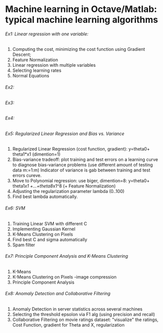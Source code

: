 # Machine learning in Octave/Matlab: typical machine learning algorithms ##

###### Ex1:  Linear regression with one variable:
   1. Computing the cost, minimizing the cost function using Gradient Descent;
   2. Feature Normalization
   3. Linear regression with multiple variables
   4. Selecting learning rates
   5. Normal Equations

###### Ex2:    

###### Ex3:

###### Ex4:

###### Ex5: Regularized Linear Regression and Bias vs. Variance
   1. Regularized Linear Regression (cost function, gradient): y=theta0+ theta1*x1 (dimention=1)
   2. Bias-variance tradeoff: plot training and test errors on a learning curve to diagnose bias-variance problems (use different amount of testing data m:=1:m)
   Indicator of variance is gab between training and test errors cureve.
   3. Move to Polynomial regression: use biger, dimention=8: y=theta0+ theta1*x1 +...+theta8*x1^8 (+ Feature Normalization)
   4. Adjusting the regularization parameter lambda (0..100)
   5. Find best lambda automatically.

###### Ex6: SVM
   1. Training Linear SVM with different C
   2. Implementing Gaussian Kernel
   3. K-Means Clustering on Pixels
   3. Find best C and sigma automatically
   4. Spam filter

###### Ex7:  Principle Component Analysis and K-Means Clustering
   1. K-Means
   2. K-Means Clustering on Pixels -image compression
   3. Principle Component Analysis 
     
###### Ex8:  Anomaly Detection and Collaborative Filtering
   1. Anomaly Detection in server statistics across several machines
   2. Selecting the threshold epsolon via F1 alg (using precision and recall)
   3. Collaborative Filtering on movie ratings dataset: "visualize" the ratings, Cost Function, gradient for Theta and X,    regularization
  
